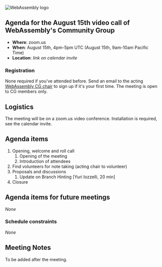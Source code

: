 ![WebAssembly logo](/images/WebAssembly.png)

## Agenda for the August 15th video call of WebAssembly's Community Group

- **Where**: zoom.us
- **When**: August 15th, 4pm-5pm UTC (August 15th, 9am-10am Pacific Time)
- **Location**: *link on calendar invite*

### Registration

None required if you've attended before. Send an email to the acting [WebAssembly CG chair](mailto:webassembly-cg-chair@chromium.org)
to sign up if it's your first time. The meeting is open to CG members only.

## Logistics

The meeting will be on a zoom.us video conference.
Installation is required, see the calendar invite.

## Agenda items

1. Opening, welcome and roll call
    1. Opening of the meeting
    1. Introduction of attendees
1. Find volunteers for note taking (acting chair to volunteer)
1. Proposals and discussions
   1. Update on Branch Hinting [Yuri Iozzelli, 20 min]
1. Closure

## Agenda items for future meetings

*None*

### Schedule constraints

*None*

## Meeting Notes

To be added after the meeting.
